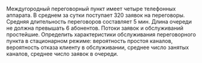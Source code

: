 Междугородный переговорный пункт имеет четыре телефонных
аппарата. В среднем за сутки поступает 320 заявок на переговоры. Средняя
длительность переговоров составляет 5 мин. Длина очереди не должна
превышать 6 абонентов. Потоки заявок и обслуживаний простейшие.
Определить характеристики обслуживания переговорного пункта в
стационарном режиме: вероятность простоя каналов, вероятность отказа
клиенту в обслуживании, среднее число занятых каналов, среднее число
заявок в очереди.
